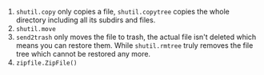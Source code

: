 1. `shutil.copy` only copies a file, `shutil.copytree` copies the whole directory including all its subdirs and files.
2. `shutil.move`
3. `send2trash` only moves the file to trash, the actual file isn't deleted which means you can restore them. While `shutil.rmtree` truly removes the file tree which cannot be restored any more.
4. `zipfile.ZipFile()`
